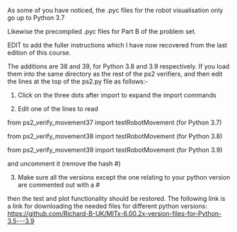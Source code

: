 As some of you have noticed, the .pyc files for the robot visualisation only go up to Python 3.7

Likewise the precompiled .pyc files for Part B of the problem set.

EDIT to add the fuller instructions which I have now recovered from the last edition of this course.

The additions are 38 and 39, for Python 3.8 and 3.9 respectively. If you load them into the same directory as the rest of the ps2 verifiers, and then edit the lines at the top of the ps2.py file as follows:-

1) Click on the three dots after import to expand the import commands

2) Edit one of the lines to read

from ps2_verify_movement37 import testRobotMovement (for Python 3.7)

from ps2_verify_movement38 import testRobotMovement (for Python 3.8)

from ps2_verify_movement39 import testRobotMovement (for Python 3.9)

and uncomment it (remove the hash #)

3) Make sure all the versions except the one relating to your python version are commented out with a #

then the test and plot functionality should be restored.
The following link is a link for downloading the needed files for different python versions:
https://github.com/Richard-B-UK/MITx-6.00.2x-version-files-for-Python-3.5---3.9

